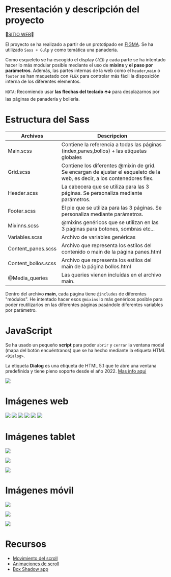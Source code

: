 # Presentación y descripción del proyecto

🔺[SITIO WEB](https://panaderia-amigas.000webhostapp.com/)🔻

El proyecto se ha realizado a partir de un prototipado en [FIGMA](https://www.figma.com/file/o76Z0dYVVTW6988sPYC4WL/Proyecto-interfaces-web?type=design&mode=design&t=4nzdjNg4mq1BoKJo-1). Se ha utilizado ``Sass + Gulp`` y como temática una panadería.

Como esqueleto se ha escogido el display ``GRID`` y cada parte se ha intentado hacer lo más modular posible mediante el uso de __mixins__ y __el paso por parámetros__. Además, las partes internas de la web como el ``header``,``main`` o ``footer`` se han maquetado con ``FLEX`` para controlar más fácil la disposición interna de los diferentes elementos.

``NOTA``: Recomiendo usar __las flechas del teclado__ 🡹🡻 para desplazarnos por las páginas de panadería y bollería.

# Estructura del Sass

| Archivos | Descripcion |
| ---------| ------------|
| Main.scss | Contiene la referencia a todas las páginas (index,panes,bollos) + las etiquetas globales |
| Grid.scss| Contiene los diferentes @mixin de grid. Se encargan de ajustar el esqueleto de la web, es decir, a los contenedores flex. |
| Header.scss | La cabecera que se utiliza para las 3 páginas. Se personaliza mediante parámetros. |
| Footer.scss | El pie que se utiliza para las 3 páginas. Se personaliza mediante parámetros. |
| Mixinns.scss | @mixins genéricos que se utilizan en las 3 páginas para botones, sombras etc... |
| Variables.scss | Archivo de variables genéricas |
| Content_panes.scss | Archivo que representa los estilos del contenido o main de la página panes.html |
| Content_bollos.scss | Archivo que representa los estilos del main de la página bollos.html |
| @Media_queries | Las queries vienen incluídas en el archivo main. |

Dentro del archivo __main__, cada página tiene ``@includes`` de diferentes "módulos". He intentado hacer esos ``@mixins`` lo más genéricos posible para poder reutilizarlos en las diferentes páginas pasándole diferentes variables por parámetro.



# JavaScript

Se ha usado un pequeño __script__ para poder ``abrir`` y ``cerrar`` la ventana modal (mapa del botón encuéntranos) que se ha hecho mediante la etiqueta HTML ``<Dialog>``. 

La etiqueta __Dialog__ es una etiqueta de HTML 5.1 que te abre una ventana predefinida y tiene pleno soporte desde el año 2022. [Mas info aqui](https://dev.to/adrianbenavente/la-espera-termino-el-elemento-alcanza-pleno-soporte-5de7)

![](img/readme1.png)

# Imágenes web

![](img/readme_img/1.jpg)
![](img/readme_img/2.png)
![](img/readme_img/3.png)
![](img/readme_img/4.png)
![](img/readme_img/5.png)
![](img/readme_img/6.png)

# Imágenes tablet
![](img/readme_img/7.png)


![](img/readme_img/8.png)


![](img/readme_img/9.png)

# Imágenes móvil

![](img/readme_img/10.png)


![](img/readme_img/11.png)


![](img/readme_img/12.png)



# Recursos
* [Movimiento del scroll](https://www.enmilocalfunciona.io/crear-un-carrusel-de-imagenes-solo-con-css/)
* [Animaciones de scroll](https://developer.mozilla.org/en-US/docs/Web/CSS/scroll-timeline)
* [Box Shadow app](https://html-css-js.com/css/generator/box-shadow/)